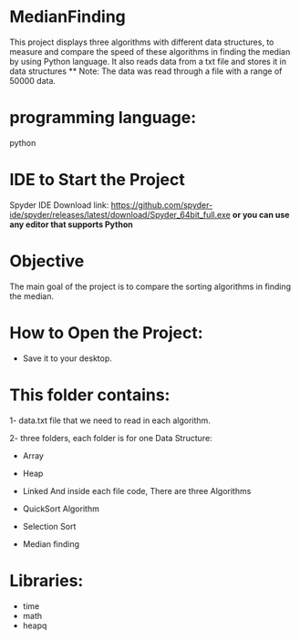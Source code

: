 # MedianFinding

This project displays three algorithms with different data structures, to measure and compare the speed of these algorithms in finding the median by using  Python language. It also 
 reads data from a txt file and stores it in data structures
 ** Note: The data was read through a file with a range of 50000 data.

# programming language:
python

# IDE to Start the Project
Spyder IDE Download link:
https://github.com/spyder-ide/spyder/releases/latest/download/Spyder_64bit_full.exe
**or you can use any editor that supports Python**

# Objective
The main goal of the project is to compare the sorting algorithms in finding the median.

# How to Open  the Project:
- Save it to your desktop. 
# This folder contains: 
1- data.txt file that we need to read in each algorithm.

2- three folders, each folder is for one Data Structure:
- Array
- Heap
- Linked
And inside each file code, There are three Algorithms

- QuickSort Algorithm

- Selection Sort

- Median finding

# Libraries:

- time
- math
- heapq

